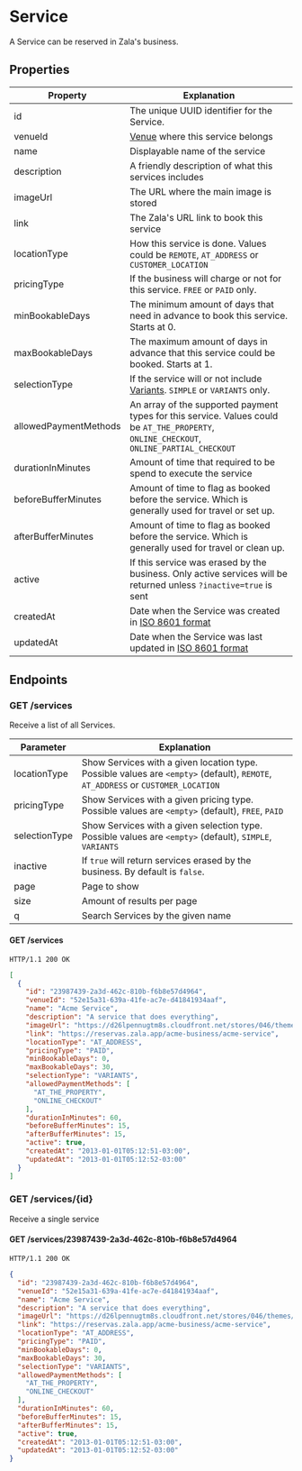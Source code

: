 # Service

A Service can be reserved in Zala's business.

## Properties

| Property              | Explanation                                                                                                                                                      |
|-----------------------|------------------------------------------------------------------------------------------------------------------------------------------------------------------|
| id                    | The unique UUID identifier for the Service.                                                                                                                      |
| venueId               | [Venue](https://github.com/zala-team/zala-api-docs/blob/master/resources/venue.md) where this service belongs                                                    |
| name                  | Displayable name of the service                                                                                                                                  |
| description           | A friendly description of what this services includes                                                                                                            |
| imageUrl              | The URL where the main image is stored                                                                                                                           |
| link                  | The Zala's URL link to book this service                                                                                                                         |
| locationType          | How this service is done. Values could be `REMOTE`, `AT_ADDRESS` or `CUSTOMER_LOCATION`                                                                          |
| pricingType           | If the business will charge or not for this service. `FREE` or `PAID` only.                                                                                      |
| minBookableDays       | The minimum amount of days that need in advance to book this service. Starts at 0.                                                                               |
| maxBookableDays       | The maximum amount of days in advance that this service could be booked. Starts at 1.                                                                            |
| selectionType         | If the service will or not include [Variants](https://github.com/zala-team/zala-api-docs/blob/master/resources/service_variant.md). `SIMPLE` or `VARIANTS` only. |
| allowedPaymentMethods | An array of the supported payment types for this service. Values could be `AT_THE_PROPERTY`, `ONLINE_CHECKOUT`, `ONLINE_PARTIAL_CHECKOUT`                        |                       |
| durationInMinutes     | Amount of time that required to be spend to execute the service                                                                                                  |                       |
| beforeBufferMinutes   | Amount of time to flag as booked before the service. Which is generally used for travel or set up.                                                               |                       |
| afterBufferMinutes    | Amount of time to flag as booked before the service. Which is generally used for travel or clean up.                                                             |                       |
| active                | If this service was erased by the business. Only active services will be returned unless `?inactive=true` is sent                                                |                       |                                                                                                              |                       |
| createdAt             | Date when the Service was created in [ISO 8601 format](http://es.wikipedia.org/wiki/ISO_8601)                                                                    |
| updatedAt             | Date when the Service was last updated in [ISO 8601 format](http://es.wikipedia.org/wiki/ISO_8601)                                                               |

## Endpoints

### GET /services

Receive a list of all Services.

| Parameter     | Explanation                                                                                                                      |
|---------------|----------------------------------------------------------------------------------------------------------------------------------|
| locationType  | Show Services with a given location type. Possible values are `<empty>` (default), `REMOTE`, `AT_ADDRESS` or `CUSTOMER_LOCATION` |
| pricingType   | Show Services with a given pricing type. Possible values are `<empty>` (default), `FREE`, `PAID`                                 |
| selectionType | Show Services with a given selection type. Possible values are `<empty>` (default), `SIMPLE`, `VARIANTS`                         |
| inactive      | If `true` will return services erased by the business. By default is `false`.                                                    |
| page          | Page to show                                                                                                                     |
| size          | Amount of results per page                                                                                                       |
| q             | Search Services by the given name                                                                                                |

#### GET /services

`HTTP/1.1 200 OK`

```json
[
  {
    "id": "23987439-2a3d-462c-810b-f6b8e57d4964",
    "venueId": "52e15a31-639a-41fe-ac7e-d41841934aaf",
    "name": "Acme Service",
    "description": "A service that does everything",
    "imageUrl": "https://d26lpennugtm8s.cloudfront.net/stores/046/themes/common/logo-ff622335866ee56df3bceed2e9d41469.png",
    "link": "https://reservas.zala.app/acme-business/acme-service",
    "locationType": "AT_ADDRESS",
    "pricingType": "PAID",
    "minBookableDays": 0,
    "maxBookableDays": 30,
    "selectionType": "VARIANTS",
    "allowedPaymentMethods": [
      "AT_THE_PROPERTY",
      "ONLINE_CHECKOUT"
    ],
    "durationInMinutes": 60,
    "beforeBufferMinutes": 15,
    "afterBufferMinutes": 15,
    "active": true,
    "createdAt": "2013-01-01T05:12:51-03:00",
    "updatedAt": "2013-01-01T05:12:52-03:00"
  }
]
```

### GET /services/{id}

Receive a single service

#### GET /services/23987439-2a3d-462c-810b-f6b8e57d4964

`HTTP/1.1 200 OK`

```json
{
  "id": "23987439-2a3d-462c-810b-f6b8e57d4964",
  "venueId": "52e15a31-639a-41fe-ac7e-d41841934aaf",
  "name": "Acme Service",
  "description": "A service that does everything",
  "imageUrl": "https://d26lpennugtm8s.cloudfront.net/stores/046/themes/common/logo-ff622335866ee56df3bceed2e9d41469.png",
  "link": "https://reservas.zala.app/acme-business/acme-service",
  "locationType": "AT_ADDRESS",
  "pricingType": "PAID",
  "minBookableDays": 0,
  "maxBookableDays": 30,
  "selectionType": "VARIANTS",
  "allowedPaymentMethods": [
    "AT_THE_PROPERTY",
    "ONLINE_CHECKOUT"
  ],
  "durationInMinutes": 60,
  "beforeBufferMinutes": 15,
  "afterBufferMinutes": 15,
  "active": true,
  "createdAt": "2013-01-01T05:12:51-03:00",
  "updatedAt": "2013-01-01T05:12:52-03:00"
}
```